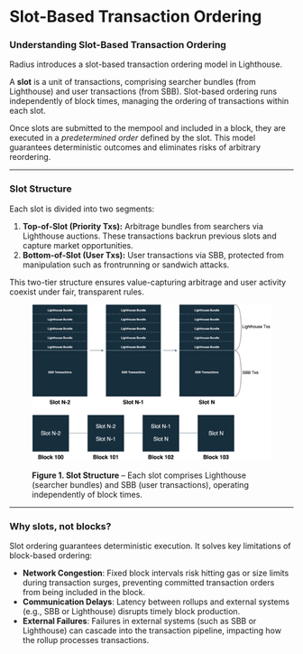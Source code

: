 # Slot-Based Transaction Ordering

### Understanding Slot-Based Transaction Ordering

Radius introduces a slot-based transaction ordering model in Lighthouse.

A **slot** is a unit of transactions, comprising searcher bundles (from Lighthouse) and user transactions (from SBB). Slot-based ordering runs independently of block times, managing the ordering of transactions within each slot.

Once slots are submitted to the mempool and included in a block, they are executed in a _predetermined order_ defined by the slot. This model guarantees deterministic outcomes and eliminates risks of arbitrary reordering.

***

### **Slot Structure**

Each slot is divided into two segments:

1. **Top-of-Slot (Priority Txs):** Arbitrage bundles from searchers via Lighthouse auctions. These transactions backrun previous slots and capture market opportunities.
2. **Bottom-of-Slot (User Txs):** User transactions via SBB, protected from manipulation such as frontrunning or sandwich attacks.

This two-tier structure ensures value-capturing arbitrage and user activity coexist under fair, transparent rules.

<figure><img src="../../.gitbook/assets/image.png" alt=""><figcaption><p><strong>Figure 1. Slot Structure</strong> – Each slot comprises Lighthouse (searcher bundles) and SBB (user transactions), operating independently of block times.</p></figcaption></figure>

***

### **Why slots, not blocks?**

Slot ordering guarantees deterministic execution. It solves key limitations of block-based ordering:

* **Network Congestion**: Fixed block intervals risk hitting gas or size limits during transaction surges, preventing committed transaction orders from being included in the block.
* **Communication Delays**: Latency between rollups and external systems (e.g., SBB or Lighthouse) disrupts timely block production.
* **External Failures**: Failures in external systems (such as SBB or Lighthouse) can cascade into the transaction pipeline, impacting how the rollup processes transactions.



